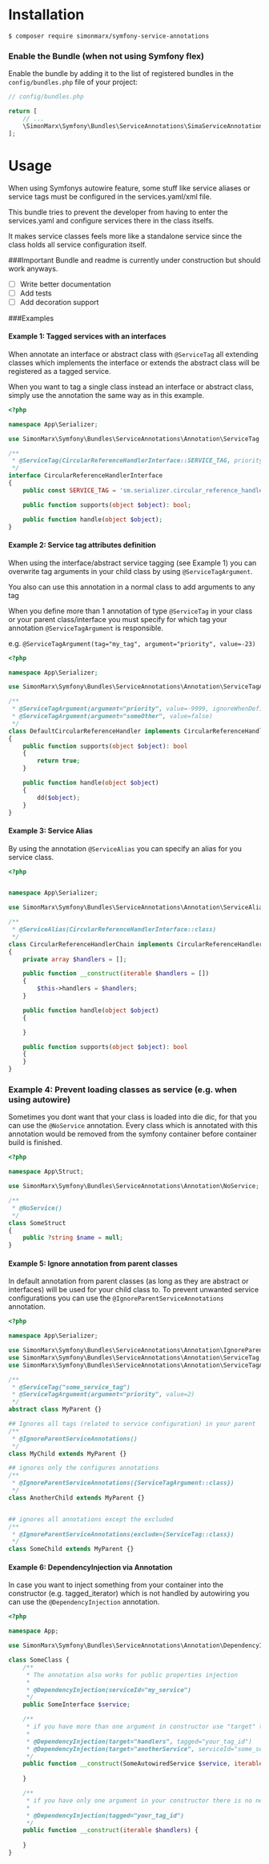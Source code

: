 Installation
============

```console
$ composer require simonmarx/symfony-service-annotations
```

### Enable the Bundle (when not using Symfony flex)

Enable the bundle by adding it to the list of registered bundles
in the `config/bundles.php` file of your project:

```php
// config/bundles.php

return [
    // ...
    \SimonMarx\Symfony\Bundles\ServiceAnnotations\SimaServiceAnnotationsBundle::class => ['all' => true],
];
```

Usage
=====

When using Symfonys autowire feature, some stuff like service aliases or service tags must be configured in the
services.yaml/xml file.

This bundle tries to prevent the developer from having to enter the services.yaml and configure services there in the class itselfs.

It makes service classes feels more like a standalone service since the class holds all service configuration itself.

###Important
Bundle and readme is currently under construction but should work anyways.

* [ ] Write better documentation
* [ ] Add tests
* [ ] Add decoration support 

###Examples

#### Example 1: Tagged services with an interfaces

When annotate an interface or abstract class with `@ServiceTag` all extending classes which implements the interface or 
extends the abstract class will be registered as a tagged service.

When you want to tag a single class instead an interface or abstract class, simply use the annotation the same way as in this example.
```php
<?php

namespace App\Serializer;

use SimonMarx\Symfony\Bundles\ServiceAnnotations\Annotation\ServiceTag;

/**
 * @ServiceTag(CircularReferenceHandlerInterface::SERVICE_TAG, priority=-222)
 */
interface CircularReferenceHandlerInterface
{
    public const SERVICE_TAG = 'sm.serializer.circular_reference_handler';

    public function supports(object $object): bool;

    public function handle(object $object);
}
```



#### Example 2: Service tag attributes definition


When using the interface/abstract service tagging (see Example 1) you can overwrite tag arguments in your child class 
by using `@ServiceTagArgument`.

You also can use this annotation in a normal class to add arguments to any tag

When you define more than 1 annotation of type `@ServiceTag` in your class or your parent class/interface you must 
specify for which tag your annotation `@ServiceTagArgument` is responsible.

e.g. `@ServiceTagArgument(tag="my_tag", argument="priority", value=-23)`

```php
<?php

namespace App\Serializer;

use SimonMarx\Symfony\Bundles\ServiceAnnotations\Annotation\ServiceTagArgument;

/**
 * @ServiceTagArgument(argument="priority", value=-9999, ignoreWhenDefined=false)
 * @ServiceTagArgument(argument="someOther", value=false)
 */
class DefaultCircularReferenceHandler implements CircularReferenceHandlerInterface
{
    public function supports(object $object): bool
    {
        return true;
    }

    public function handle(object $object)
    {
        dd($object);
    }
}
```


#### Example 3: Service Alias

By using the annotation `@ServiceAlias` you can specify an alias for you service class.

```php
<?php


namespace App\Serializer;

use SimonMarx\Symfony\Bundles\ServiceAnnotations\Annotation\ServiceAlias;

/**
 * @ServiceAlias(CircularReferenceHandlerInterface::class)
 */
class CircularReferenceHandlerChain implements CircularReferenceHandlerInterface
{
    private array $handlers = [];

    public function __construct(iterable $handlers = [])
    {
        $this->handlers = $handlers;
    }

    public function handle(object $object)
    {

    }

    public function supports(object $object): bool
    {
    }
}
```

### Example 4: Prevent loading classes as service (e.g. when using autowire)
Sometimes you dont want that your class is loaded into die dic, for that you can use the `@NoService` annotation.
Every class which is annotated with this annotation would be removed from the symfony container before container build is finished.

```php
<?php

namespace App\Struct;

use SimonMarx\Symfony\Bundles\ServiceAnnotations\Annotation\NoService;

/**
 * @NoService()
 */
class SomeStruct
{
    public ?string $name = null;
}
```

#### Example 5: Ignore annotation from parent classes

In default annotation from parent classes (as long as they are abstract or interfaces) will be used for your child class to.
To prevent unwanted service configurations you can use the `@IgnoreParentServiceAnnotations` annotation.

```php
<?php

namespace App\Serializer;

use SimonMarx\Symfony\Bundles\ServiceAnnotations\Annotation\IgnoreParentServiceAnnotations;
use SimonMarx\Symfony\Bundles\ServiceAnnotations\Annotation\ServiceTag;
use SimonMarx\Symfony\Bundles\ServiceAnnotations\Annotation\ServiceTagArgument;

/** 
 * @ServiceTag("some_service_tag")
 * @ServiceTagArgument(argument="priority", value=2)
 */
abstract class MyParent {}

## Ignores all tags (related to service configuration) in your parent
/**
 * @IgnoreParentServiceAnnotations()
 */
class MyChild extends MyParent {}

## ignores only the configures annotations
/**
 * @IgnoreParentServiceAnnotations({ServiceTagArgument::class})
 */
class AnotherChild extends MyParent {}


## ignores all annotations except the excluded
/**
 * @IgnoreParentServiceAnnotations(exclude={ServiceTag::class})
 */
class SomeChild extends MyParent {}

```


#### Example 6: DependencyInjection via Annotation

In case you want to inject something from your container into the constructor (e.g. tagged_iterator) which is not handled by autowiring
you can use the `@DependencyInjection` annotation.

```php
<?php

namespace App;

use SimonMarx\Symfony\Bundles\ServiceAnnotations\Annotation\DependencyInjection;

class SomeClass {
    /**
     * The annotation also works for public properties injection
     * 
     * @DependencyInjection(serviceId="my_service")
     */
    public SomeInterface $service;

    /**
     * if you have more than one argument in constructor use "target" to identify which argument should get the injection
     *
     * @DependencyInjection(target="handlers", tagged="your_tag_id")
     * @DependencyInjection(target="anotherService", serviceId="some_service")
     */
    public function __construct(SomeAutowiredService $service, iterable $handlers, SomeService $anotherService) {
        
    }   

    /**
     * if you have only one argument in your constructor there is no need for the "target" option
     *
     * @DependencyInjection(tagged="your_tag_id")
     */
    public function __construct(iterable $handlers) {
        
    }   
}

```